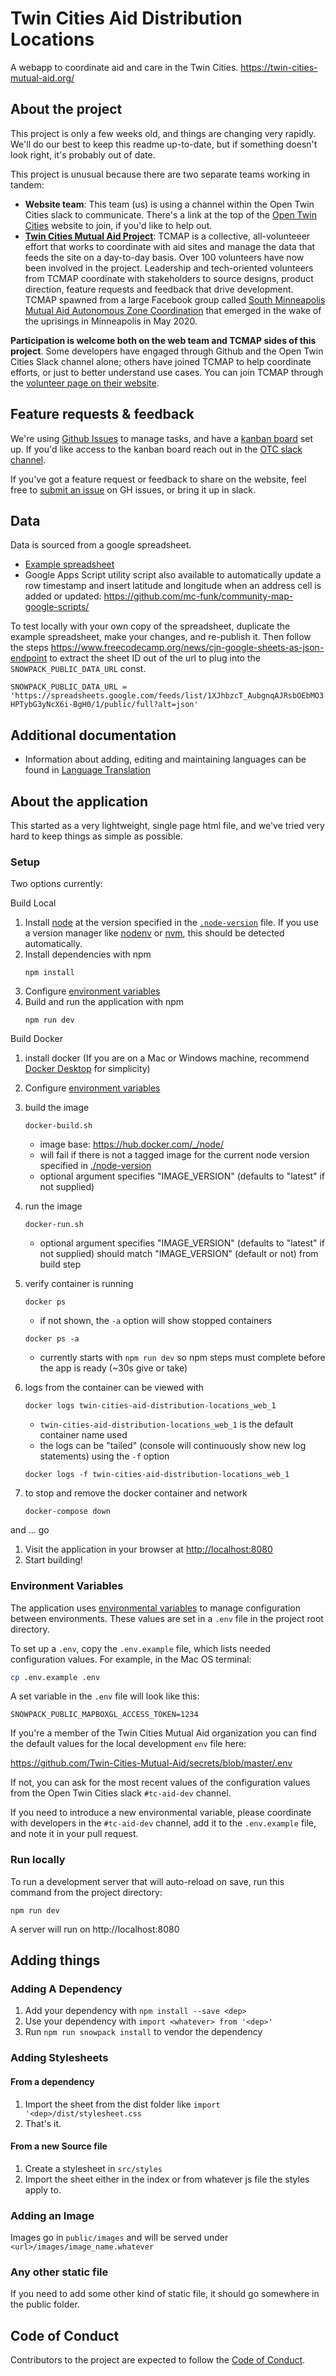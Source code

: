 # Twin Cities Aid Distribution Locations
A webapp to coordinate aid and care in the Twin Cities. https://twin-cities-mutual-aid.org/

## About the project
This project is only a few weeks old, and things are changing very rapidly. We'll do our best to keep this readme up-to-date, but if something doesn't look right, it's probably out of date.

This project is unusual because there are two separate teams working in tandem:

* **Website team**: This team (us) is using a channel within the Open Twin Cities slack to communicate. There's a link at the top of the [Open Twin Cities](https://www.opentwincities.org) website to join, if you'd like to help out.
* **[Twin Cities Mutual Aid Project](http://www.tcmap.org)**: TCMAP is a collective, all-volunteeer effort that works to coordinate with aid sites and manage the data that feeds the site on a day-to-day basis. Over 100 volunteers have now been involved in the project. Leadership and tech-oriented volunteers from TCMAP coordinate with stakeholders to source designs, product direction, feature requests and feedback that drive development. TCMAP spawned from a large Facebook group called [South Minneapolis Mutual Aid Autonomous Zone Coordination](https://www.facebook.com/groups/southsidemutualaid) that emerged in the wake of the uprisings in Minneapolis in May 2020. 

**Participation is welcome both on the web team and TCMAP sides of this project**. Some developers have engaged through Github and the Open Twin Cities Slack channel alone; others have joined TCMAP to help coordinate efforts, or just to better understand use cases. You can join TCMAP through the [volunteer page on their website](http://www.tcmap.org/volunteer). 

## Feature requests & feedback
We're using [Github Issues](https://github.com/Twin-Cities-Mutual-Aid/twin-cities-aid-distribution-locations/issues) to manage tasks, and have a [kanban board](https://github.com/orgs/Twin-Cities-Mutual-Aid/projects/1) set up. If you'd like access to the kanban board reach out in the [OTC slack channel](https://otc-slackin.herokuapp.com/).

If you've got a feature request or feedback to share on the website, feel free to [submit an issue](https://github.com/Twin-Cities-Mutual-Aid/twin-cities-aid-distribution-locations/issues/new) on GH issues, or bring it up in slack.

## Data

Data is sourced from a google spreadsheet.
* [Example spreadsheet](https://docs.google.com/spreadsheets/d/1mb6QY8El3o_U9ltL0sxGR-bzyJS4_oJGJOqs9XmGf7o/edit?copiedFromTrash#gid=0)
* Google Apps Script utility script also available to automatically update a row timestamp and insert latitude and longitude when an address cell is added or updated: https://github.com/mc-funk/community-map-google-scripts/

To test locally with your own copy of the spreadsheet, duplicate the example
spreadsheet, make your changes, and re-publish it. Then follow the steps
https://www.freecodecamp.org/news/cjn-google-sheets-as-json-endpoint to
extract the sheet ID out of the url to plug into the `SNOWPACK_PUBLIC_DATA_URL` const.

`
  SNOWPACK_PUBLIC_DATA_URL = 'https://spreadsheets.google.com/feeds/list/1XJhbzcT_AubgnqAJRsbOEbMO3HPTybG3yNcX6i-BgH0/1/public/full?alt=json'
`

## Additional documentation

 * Information about adding, editing and maintaining languages can be found in [Language Translation](docs/LANGUAGE_TRANSLATION.md)


## About the application

This started as a very lightweight, single page html file, and we've tried very hard to keep things as simple as possible.

### Setup

Two options currently:

Build Local

1. Install [node](https://nodejs.org/) at the version specified in the [`.node-version`](.node-version) file. If you use a version manager like [nodenv](https://github.com/nodenv/nodenv) or [nvm](https://github.com/nvm-sh/nvm), this should be detected automatically.
2. Install dependencies with npm
    ```
    npm install
    ```
3. Configure [environment variables](#environment-variables)
4. Build and run the application with npm
    ```
    npm run dev
    ```

Build Docker

1. install docker (If you are on a Mac or Windows machine, recommend [Docker Desktop](https://docs.docker.com/desktop/) for simplicity)
2. Configure [environment variables](#environment-variables)
3. build the image
    ```
    docker-build.sh
    ```
    * image base: https://hub.docker.com/_/node/
    * will fail if there is not a tagged image for the current node version specified in [./node-version](./node-version)
    * optional argument specifies "IMAGE_VERSION" (defaults to "latest" if not supplied)
4. run the image
    ```
    docker-run.sh
    ```
    * optional argument specifies "IMAGE_VERSION" (defaults to "latest" if not supplied) should match "IMAGE_VERSION" (default or not) from build step
5. verify container is running
    ```
    docker ps
    ```
    * if not shown, the `-a` option will show stopped containers
    ```
    docker ps -a
    ```
    * currently starts with `npm run dev` so npm steps must complete before the app is ready (~30s give or take)
6. logs from the container can be viewed with
    ```
    docker logs twin-cities-aid-distribution-locations_web_1
    ```

    * `twin-cities-aid-distribution-locations_web_1` is the default container name used
    * the logs can be "tailed" (console will continuously show new log statements) using the `-f` option
    ```
    docker logs -f twin-cities-aid-distribution-locations_web_1
    ```
7. to stop and remove the docker container and network
    ```
    docker-compose down
    ```

and ... go

1. Visit the application in your browser at [http://localhost:8080](http://localhost:8080)
2. Start building!

### Environment Variables

The application uses [environmental variables](https://en.wikipedia.org/wiki/Environment_variable) to manage configuration between environments. These values are set in a `.env` file in the project root directory. 

To set up a `.env`, copy the `.env.example` file, which lists needed configuration values. For example, in the Mac OS terminal:
```bash
cp .env.example .env
```

A set variable in the `.env` file will look like this:
```
SNOWPACK_PUBLIC_MAPBOXGL_ACCESS_TOKEN=1234
```

If you're a member of the Twin Cities Mutual Aid organization you can find the default values for the local development `env` file here:

https://github.com/Twin-Cities-Mutual-Aid/secrets/blob/master/.env

If not, you can ask for the most recent values of the configuration values from the Open Twin Cities slack `#tc-aid-dev` channel.

If you need to introduce a new environmental variable, please coordinate with developers in the `#tc-aid-dev` channel, add it to the `.env.example` file, and note it in your pull request.

### Run locally

To run a development server that will auto-reload on save, run this command from the project directory:

```
npm run dev
```

A server will run on http://localhost:8080

## Adding things

### Adding A Dependency

1. Add your dependency with `npm install --save <dep>`
2. Use your dependency with `import <whatever> from '<dep>'`
3. Run `npm run snowpack install` to vendor the dependency

### Adding Stylesheets

#### From a dependency

1. Import the sheet from the dist folder like `import '<dep>/dist/stylesheet.css`
2. That's it.

#### From a new Source file

1. Create a stylesheet in `src/styles`
2. Import the sheet either in the index or from whatever js file the styles apply to.

### Adding an Image

Images go in `public/images` and will be served under `<url>/images/image_name.whatever`

### Any other static file

If you need to add some other kind of static file, it should go somewhere in the public folder.

## Code of Conduct

Contributors to the project are expected to follow the [Code of Conduct](CODE_OF_CONDUCT.md). 
